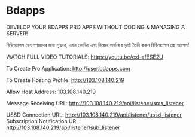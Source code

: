 # Bdapps

DEVELOP YOUR BDAPPS PRO APPS WITHOUT CODING & MANAGING A SERVER!

বিডিঅ্যাপস ডেভলপারদের জন্য সুখবর, এখন কোডিং এবং নিজের সার্ভার ছাড়াই তৈরি করুন বিডিঅ্যাপস প্রো অ্যাপস!

WATCH FULL VIDEO TUTORIALS: https://youtu.be/exl-afESE2U

To Create Pro Application: http://user.bdapps.com

To Create Hosting Profile: http://103.108.140.219


Allow Host Address: 103.108.140.219

Message Receiving URL: http://103.108.140.219/api/listener/sms_listener

USSD Connection URL: http://103.108.140.219/api/listener/ussd_listener
Subscription Notification URL: http://103.108.140.219/api/listener/sub_listener

